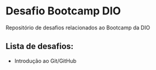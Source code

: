 # Desafio Bootcamp DIO
Repositório de desafios relacionados ao Bootcamp da DIO

## Lista de desafios:
 - Introdução ao Git/GitHub
